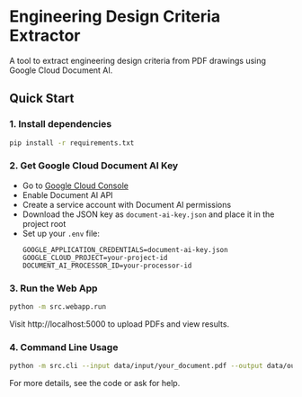 # Engineering Design Criteria Extractor

A tool to extract engineering design criteria from PDF drawings using Google Cloud Document AI.

## Quick Start

### 1. Install dependencies
```bash
pip install -r requirements.txt
```

### 2. Get Google Cloud Document AI Key
- Go to [Google Cloud Console](https://console.cloud.google.com/)
- Enable Document AI API
- Create a service account with Document AI permissions
- Download the JSON key as `document-ai-key.json` and place it in the project root
- Set up your `.env` file:
  ```
  GOOGLE_APPLICATION_CREDENTIALS=document-ai-key.json
  GOOGLE_CLOUD_PROJECT=your-project-id
  DOCUMENT_AI_PROCESSOR_ID=your-processor-id
  ```

### 3. Run the Web App
```bash
python -m src.webapp.run
```
Visit http://localhost:5000 to upload PDFs and view results.

### 4. Command Line Usage
```bash
python -m src.cli --input data/input/your_document.pdf --output data/output/
```

For more details, see the code or ask for help. 